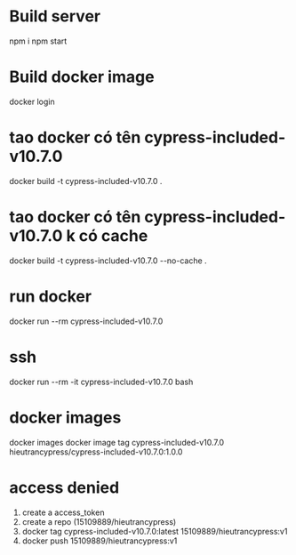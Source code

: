 # Build server

npm i
npm start

# Build docker image

docker login

# tao docker có tên cypress-included-v10.7.0

docker build -t cypress-included-v10.7.0 .

# tao docker có tên cypress-included-v10.7.0 k có cache

docker build -t cypress-included-v10.7.0 --no-cache .

# run docker

docker run --rm cypress-included-v10.7.0

# ssh

docker run --rm -it cypress-included-v10.7.0 bash

# docker images

docker images
docker image tag cypress-included-v10.7.0 hieutrancypress/cypress-included-v10.7.0:1.0.0

# access denied

1. create a access_token
2. create a repo (15109889/hieutrancypress)
3. docker tag cypress-included-v10.7.0:latest 15109889/hieutrancypress:v1
4. docker push 15109889/hieutrancypress:v1
